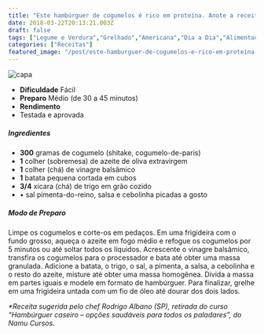 ```yaml
---
title: "Este hambúrguer de cogumelos é rico em proteína. Anote a receita!"
date: 2018-03-22T20:13:21.003Z
draft: false
tags: ["Legume e Verdura","Grelhado","Americana","Dia a Dia","Alimentação vegana","Hambúrguer","Veganismo"]
categories: ["Receitas"]
featured_image: "/post/este-hamburguer-de-cogumelos-e-rico-em-proteina-anote-a-receita.51c586ab.jpg"
---
```


![capa](/post/este-hamburguer-de-cogumelos-e-rico-em-proteina-anote-a-receita.51c586ab.jpg)

*   **Dificuldade** Fácil
*   **Preparo** Médio (de 30 a 45 minutos)
*   **Rendimento**
*   Testada e aprovada
    

##### Ingredientes

*   **300** gramas de cogumelo (shitake, cogumelo-de-paris)
*   **1** colher (sobremesa) de azeite de oliva extravirgem
*   **1** colher (chá) de vinagre balsâmico
*   **1** batata pequena cortada em cubos
*   **3/4** xícara (chá) de trigo em grão cozido
*   • sal pimenta-do-reino, salsa e cebolinha picadas a gosto

##### Modo de Preparo

Limpe os cogumelos e corte-os em pedaços. Em uma frigideira com o fundo grosso, aqueça o azeite em fogo médio e refogue os cogumelos por 5 minutos ou até soltar todos os líquidos. Acrescente o vinagre balsâmico, transfira os cogumelos para o processador e bata até obter uma massa granulada. Adicione a batata, o trigo, o sal, a pimenta, a salsa, a cebolinha e o resto do azeite, misture até obter uma massa homogênea. Divida a massa em partes iguais e modele em formato de hambúrguer. Para finalizar, grelhe em uma frigideira untada com um fio de óleo até dourar dos dois lados.

_*Receita sugerida pelo chef Rodrigo Albano (SP), retirada do curso “Hambúrguer caseiro – opções saudáveis para todos os paladares”, do Namu Cursos._
